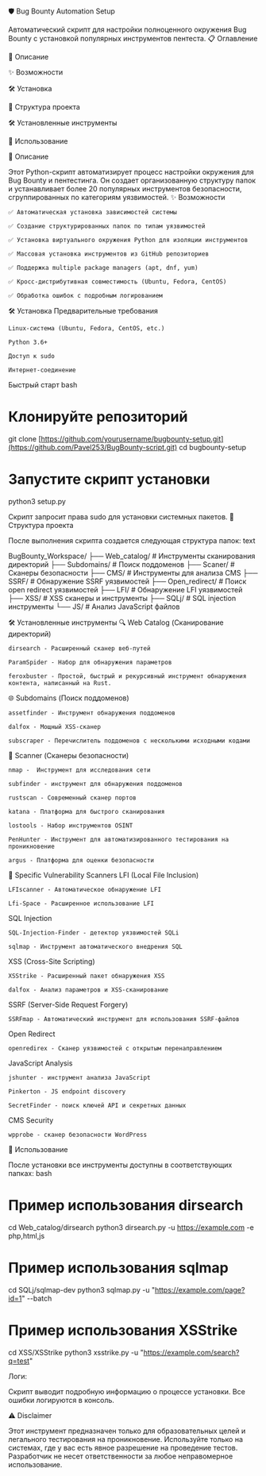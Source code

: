 🛡️ Bug Bounty Automation Setup

Автоматический скрипт для настройки полноценного окружения Bug Bounty с установкой популярных инструментов пентеста.
📋 Оглавление

🚀 Описание

✨ Возможности

🛠️ Установка

📁 Структура проекта

🛠️ Установленные инструменты

🚀 Использование


🚀 Описание

Этот Python-скрипт автоматизирует процесс настройки окружения для Bug Bounty и пентестинга. Он создает организованную структуру папок и устанавливает более 20 популярных инструментов безопасности, сгруппированных по категориям уязвимостей.
✨ Возможности

    ✅ Автоматическая установка зависимостей системы

    ✅ Создание структурированных папок по типам уязвимостей

    ✅ Установка виртуального окружения Python для изоляции инструментов

    ✅ Массовая установка инструментов из GitHub репозиториев

    ✅ Поддержка multiple package managers (apt, dnf, yum)

    ✅ Кросс-дистрибутивная совместимость (Ubuntu, Fedora, CentOS)

    ✅ Обработка ошибок с подробным логированием

🛠️ Установка
Предварительные требования

    Linux-система (Ubuntu, Fedora, CentOS, etc.)

    Python 3.6+

    Доступ к sudo

    Интернет-соединение

Быстрый старт
bash

# Клонируйте репозиторий
git clone [https://github.com/yourusername/bugbounty-setup.git](https://github.com/Pavel253/BugBounty-script.git)
cd bugbounty-setup

# Запустите скрипт установки
python3 setup.py

Скрипт запросит права sudo для установки системных пакетов.
📁 Структура проекта

После выполнения скрипта создается следующая структура папок:
text

BugBounty_Workspace/
├── Web_catalog/          # Инструменты сканирования директорий
├── Subdomains/           # Поиск поддоменов
├── Scaner/               # Сканеры безопасности
├── CMS/                  # Инструменты для анализа CMS
├── SSRF/                 # Обнаружение SSRF уязвимостей
├── Open_redirect/        # Поиск open redirect уязвимостей
├── LFI/                  # Обнаружение LFI уязвимостей
├── XSS/                  # XSS сканеры и инструменты
├── SQLj/                 # SQL injection инструменты
└── JS/                   # Анализ JavaScript файлов

🛠️ Установленные инструменты
🔍 Web Catalog (Сканирование директорий)

    dirsearch - Расширенный сканер веб-путей

    ParamSpider - Набор для обнаружения параметров

    feroxbuster - Простой, быстрый и рекурсивный инструмент обнаружения контента, написанный на Rust. 

🌐 Subdomains (Поиск поддоменов)

    assetfinder - Инструмент обнаружения поддоменов

    dalfox - Мощный XSS-сканер

    subscraper - Перечислитель поддоменов с несколькими исходными кодами

📡 Scanner (Сканеры безопасности)

    nmap -  Инструмент для исследования сети

    subfinder - инструмент для обнаружения поддоменов

    rustscan - Современный сканер портов

    katana - Платформа для быстрого сканирования

    lostools - Набор инструментов OSINT

    PenHunter - Инструмент для автоматизированного тестирования на проникновение

    argus - Платформа для оценки безопасности

🎯 Specific Vulnerability Scanners
LFI (Local File Inclusion)

    LFIscanner - Автоматическое обнаружение LFI

    Lfi-Space - Расширенное использование LFI

SQL Injection

    SQL-Injection-Finder - детектор уязвимостей SQLi

    sqlmap - Инструмент автоматического внедрения SQL

XSS (Cross-Site Scripting)

    XSStrike - Расширенный пакет обнаружения XSS

    dalfox - Анализ параметров и XSS-сканирование

SSRF (Server-Side Request Forgery)

    SSRFmap - Автоматический инструмент для использования SSRF-файлов

Open Redirect

    openredirex - Сканер уязвимостей с открытым перенаправлением

JavaScript Analysis

    jshunter - инструмент анализа JavaScript

    Pinkerton - JS endpoint discovery

    SecretFinder - поиск ключей API и секретных данных

CMS Security

    wpprobe - сканер безопасности WordPress

🚀 Использование

После установки все инструменты доступны в соответствующих папках:
bash

# Пример использования dirsearch
cd Web_catalog/dirsearch
python3 dirsearch.py -u https://example.com -e php,html,js

# Пример использования sqlmap
cd SQLj/sqlmap-dev
python3 sqlmap.py -u "https://example.com/page?id=1" --batch

# Пример использования XSStrike
cd XSS/XSStrike
python3 xsstrike.py -u "https://example.com/search?q=test"

Логи:

Скрипт выводит подробную информацию о процессе установки. Все ошибки логируются в консоль.

⚠️ Disclaimer

Этот инструмент предназначен только для образовательных целей и легального тестирования на проникновение. Используйте только на системах, где у вас есть явное разрешение на проведение тестов. Разработчик не несет ответственности за любое неправомерное использование.
